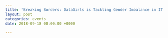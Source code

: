 ```yaml
---
title: 'Breaking Borders: DataGirls is Tackling Gender Imbalance in IT Across Continents'
layout: post
categories: events
date: 2018-09-18 00:00:00 +0000

---
```

